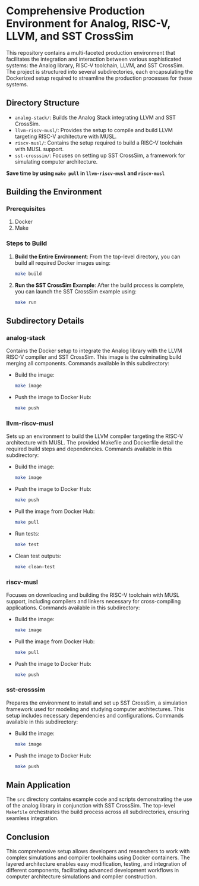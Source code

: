 # Comprehensive Production Environment for Analog, RISC-V, LLVM, and SST CrossSim

This repository contains a multi-faceted production environment that facilitates the integration and interaction between various sophisticated systems: the Analog library, RISC-V toolchain, LLVM, and SST CrossSim. The project is structured into several subdirectories, each encapsulating the Dockerized setup required to streamline the production processes for these systems.

## Directory Structure

- `analog-stack/`: Builds the Analog Stack integrating LLVM and SST CrossSim.
- `llvm-riscv-musl/`: Provides the setup to compile and build LLVM targeting RISC-V architecture with MUSL.
- `riscv-musl/`: Contains the setup required to build a RISC-V toolchain with MUSL support.
- `sst-crosssim/`: Focuses on setting up SST CrossSim, a framework for simulating computer architecture.

**Save time by using `make pull` in `llvm-riscv-musl` and `riscv-musl`**

## Building the Environment

### Prerequisites

1. Docker
2. Make

### Steps to Build

1. **Build the Entire Environment**:
   From the top-level directory, you can build all required Docker images using:
   ```sh
   make build
   ```

2. **Run the SST CrossSim Example**:
    After the build process is complete, you can launch the SST CrossSim example using:
   ```sh
   make run
   ```

## Subdirectory Details

### analog-stack

Contains the Docker setup to integrate the Analog library with the LLVM RISC-V compiler and SST CrossSim. This image is the culminating build merging all components. Commands available in this subdirectory:

- Build the image:
  ```sh
  make image
  ```

- Push the image to Docker Hub:
  ```sh
  make push
  ```

### llvm-riscv-musl

Sets up an environment to build the LLVM compiler targeting the RISC-V architecture with MUSL. The provided Makefile and Dockerfile detail the required build steps and dependencies. Commands available in this subdirectory:

- Build the image:
  ```sh
  make image
  ```

- Push the image to Docker Hub:
  ```sh
  make push
  ```

- Pull the image from Docker Hub:
  ```sh
  make pull
  ```

- Run tests:
  ```sh
  make test
  ```

- Clean test outputs:
  ```sh
  make clean-test
  ```

### riscv-musl

Focuses on downloading and building the RISC-V toolchain with MUSL support, including compilers and linkers necessary for cross-compiling applications. Commands available in this subdirectory:

- Build the image:
  ```sh
  make image
  ```

- Pull the image from Docker Hub:
  ```sh
  make pull

- Push the image to Docker Hub:
  ```sh
  make push
  ```

### sst-crosssim

Prepares the environment to install and set up SST CrossSim, a simulation framework used for modeling and studying computer architectures. This setup includes necessary dependencies and configurations. Commands available in this subdirectory:

- Build the image:
  ```sh
  make image
  ```

- Push the image to Docker Hub:
  ```sh
  make push
  ```

## Main Application

The `src` directory contains example code and scripts demonstrating the use of the analog library in conjunction with SST CrossSim. The top-level `Makefile` orchestrates the build process across all subdirectories, ensuring seamless integration.

## Conclusion

This comprehensive setup allows developers and researchers to work with complex simulations and compiler toolchains using Docker containers. The layered architecture enables easy modification, testing, and integration of different components, facilitating advanced development workflows in computer architecture simulations and compiler construction.
